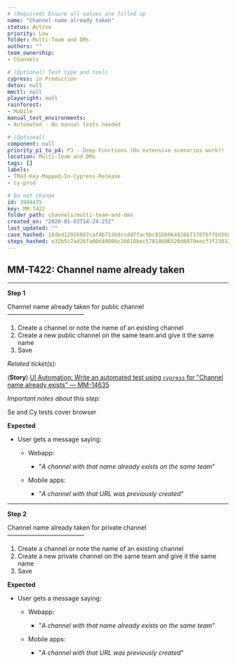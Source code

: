 ```yaml
---
# (Required) Ensure all values are filled up
name: "Channel name already taken"
status: Active
priority: Low
folder: Multi-Team and DMs
authors: ""
team_ownership: 
- Channels

# (Optional) Test type and tools
cypress: in Production
detox: null
mmctl: null
playwright: null
rainforest: 
- Mobile
manual_test_environments: 
- Automated - No manual tests needed

# (Optional)
component: null
priority_p1_to_p4: P3 - Deep Functions (Do extensive scenarios work?)
location: Multi-Team and DMs
tags: []
labels: 
- TM4J-Key-Mapped-In-Cypress-Release
- cy-prod

# Do not change
id: 3904475
key: MM-T422
folder_path: channels/multi-team-and-dms
created_on: "2020-01-03T14:24:25Z"
last_updated: ""
case_hashed: 16ded12926807caf4b713b8ccd47fac9bc81bb064836b71707bff8d3684d46ea0e551e2f1ba0fb7b782972cdba7e27c8
steps_hashed: e32b5c7ad26fa00d4080bc26018bec57818606520d6070eecf3f23832852752bdad725b3a7c65ba06463a5b8c0a30f77
---
```


## MM-T422: Channel name already taken

---

**Step 1**

Channel name already taken for public channel\
–––––––––––––––––––––––––

1. Create a channel or note the name of an existing channel
2. Create a new public channel on the same team and give it the same name
3. Save

_Related ticket(s):_

(**Story**) [UI Automation: Write an automated test using `cypress` for "Channel name already exists" — MM-14635](https://mattermost.atlassian.net/browse/MM-14635)

_Important notes about this step:_

Se and Cy tests cover browser

**Expected**

- User gets a message saying:

  - Webapp:

    - "_A channel with that name already exists on the same team_"

  - Mobile apps:

    - "_A channel with that URL was previously created_"

---

**Step 2**

Channel name already taken for private channel\
–––––––––––––––––––––––––

1. Create a channel or note the name of an existing channel
2. Create a new private channel on the same team and give it the same name
3. Save

**Expected**

- User gets a message saying:

  - Webapp:

    - "_A channel with that name already exists on the same team_"

  - Mobile apps:

    - "_A channel with that URL was previously created_"
